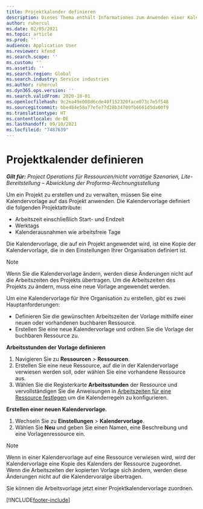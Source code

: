 ```yaml
---
title: Projektkalender definieren
description: Dieses Thema enthält Informationen zum Anwenden einer Kalendervorlage auf ein Projekt, um den Projektplan zu verfolgen.
author: ruhercul
ms.date: 02/05/2021
ms.topic: article
ms.prod: ''
audience: Application User
ms.reviewer: kfend
ms.search.scope: ''
ms.custom: ''
ms.assetid: ''
ms.search.region: Global
ms.search.industry: Service industries
ms.author: ruhercul
ms.dyn365.ops.version: ''
ms.search.validFrom: 2020-10-01
ms.openlocfilehash: 9c2ea49e008d6cde40f152320face073c7e5f548
ms.sourcegitcommit: bbe484e58a77efe77d28b34709fb6661d5da00f9
ms.translationtype: HT
ms.contentlocale: de-DE
ms.lasthandoff: 09/10/2021
ms.locfileid: "7487639"
---
```

# <a name="define-project-calendars"></a>Projektkalender definieren

_**Gilt für:** Project Operations für Ressourcen/nicht vorrätige Szenarien, Lite-Bereitstellung – Abwicklung der Proforma-Rechnungsstellung_

Um ein Projekt zu erstellen und zu verwalten, müssen Sie eine Kalendervorlage auf das Projekt anwenden. Die Kalendervorlage definiert die folgenden Projektattribute:

- Arbeitszeit einschließlich Start- und Endzeit
- Werktags
- Kalenderausnahmen wie arbeitsfreie Tage

Die Kalendervorlage, die auf ein Projekt angewendet wird, ist eine Kopie der Kalendervorlage, die in den Einstellungen Ihrer Organisation definiert ist.

> [!NOTE]
> Wenn Sie die Kalendervorlage ändern, werden diese Änderungen nicht auf die Arbeitszeiten des Projekts übertragen. Um die Arbeitszeiten des Projekts zu ändern, muss eine neue Vorlage angewendet werden.

Um eine Kalendervorlage für Ihre Organisation zu erstellen, gibt es zwei Hauptanforderungen:

- Definieren Sie die gewünschten Arbeitszeiten der Vorlage mithilfe einer neuen oder vorhandenen buchbaren Ressource.
- Erstellen Sie eine neue Kalendervorlage und ordnen Sie die Vorlage der buchbaren Ressource zu.

**Arbeitsstunden der Vorlage definieren**

1. Navigieren Sie zu **Ressourcen** \> **Ressourcen**.
2. Erstellen Sie eine neue Ressource, auf die in der Kalendervorlage verwiesen werden soll, oder wählen Sie eine vorhandene Ressource aus.
3. Wählen Sie die Registerkarte **Arbeitsstunden** der Ressource und vervollständigen Sie die Anweisungen in [Arbeitszeiten für eine Ressource festlegen](/dynamics365/field-service/set-work-hours-resource) um die Kalenderregeln zu konfigurieren.

**Erstellen einer neuen Kalendervorlage.**

1. Wechseln Sie zu **Einstellungen** \> **Kalendervorlage**.
2. Wählen Sie **Neu** und geben Sie einen Namen, eine Beschreibung und eine Vorlagenressource ein.

> [!NOTE]
> Wenn in einer Kalendervorlage auf eine Ressource verwiesen wird, wird der Kalendervorlage eine Kopie des Kalenders der Ressource zugeordnet. Wenn die Arbeitszeiten der kopierten Vorlage sich ändern, werden diese Änderungen nicht auf die Kalendervoralge übertragen.

Sie können die Arbeitsvorlage jetzt einer Projektkalendervorlage zuordnen.


[!INCLUDE[footer-include](../includes/footer-banner.md)]

